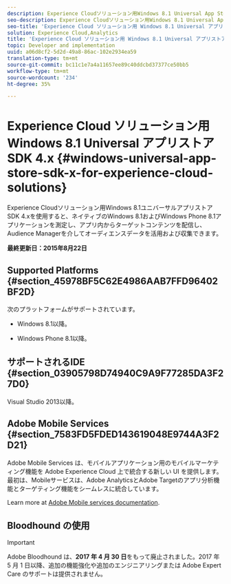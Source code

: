 ```yaml
---
description: Experience Cloudソリューション用Windows 8.1 Universal App Store SDK 4.xを使用すると、ネイティブのWindows 8.1およびWindows Phone 8.1アプリケーションを測定し、アプリ内からターゲットコンテンツを配信し、Audience Managerを介してオーディエンスデータを活用および収集できます。
seo-description: Experience Cloudソリューション用Windows 8.1 Universal App Store SDK 4.xを使用すると、ネイティブのWindows 8.1およびWindows Phone 8.1アプリケーションを測定し、アプリ内からターゲットコンテンツを配信し、Audience Managerを介してオーディエンスデータを活用および収集できます。
seo-title: 'Experience Cloud ソリューション用 Windows 8.1 Universal アプリストア SDK 4.x '
solution: Experience Cloud,Analytics
title: 'Experience Cloud ソリューション用 Windows 8.1 Universal アプリストア SDK 4.x '
topic: Developer and implementation
uuid: a06d8cf2-5d2d-49a8-86ac-102e2934ea59
translation-type: tm+mt
source-git-commit: bc11c1e7a4a11657ee89c40ddcbd37377ce50bb5
workflow-type: tm+mt
source-wordcount: '234'
ht-degree: 35%

---
```



# Experience Cloud ソリューション用 Windows 8.1 Universal アプリストア SDK 4.x {#windows-universal-app-store-sdk-x-for-experience-cloud-solutions}

Experience Cloudソリューション用Windows 8.1ユニバーサルアプリストアSDK 4.xを使用すると、ネイティブのWindows 8.1およびWindows Phone 8.1アプリケーションを測定し、アプリ内からターゲットコンテンツを配信し、Audience Managerを介してオーディエンスデータを活用および収集できます。

**最終更新日：2015年8月22日**

## Supported Platforms {#section_45978BF5C62E4986AAB7FFD96402BF2D}

次のプラットフォームがサポートされています。

* Windows 8.1以降。

* Windows Phone 8.1以降。

## サポートされるIDE {#section_03905798D74940C9A9F77285DA3F27D0}

Visual Studio 2013以降。

## Adobe Mobile Services {#section_7583FD5FDED143619048E9744A3F2D21}

Adobe Mobile Services は、モバイルアプリケーション用のモバイルマーケティング機能を Adobe Experience Cloud 上で統合する新しい UI を提供します。最初は、Mobileサービスは、Adobe AnalyticsとAdobe Targetのアプリ分析機能とターゲティング機能をシームレスに統合しています。

Learn more at [Adobe Mobile services documentation](/help/using/home.md).

## Bloodhound の使用

>[!IMPORTANT]
>
>Adobe Bloodhound は、**2017 年 4 月 30 日**&#x200B;をもって廃止されました。2017 年 5 月 1 日以降、追加の機能強化や追加のエンジニアリングまたは Adobe Expert Care のサポートは提供されません。

